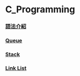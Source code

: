 # C_Programming
### [語法介紹]()
### [Queue]()  
### [Stack](https://github.com/shawnhuang125/C_Programming/blob/main/stack.md)
### [Link List]()
